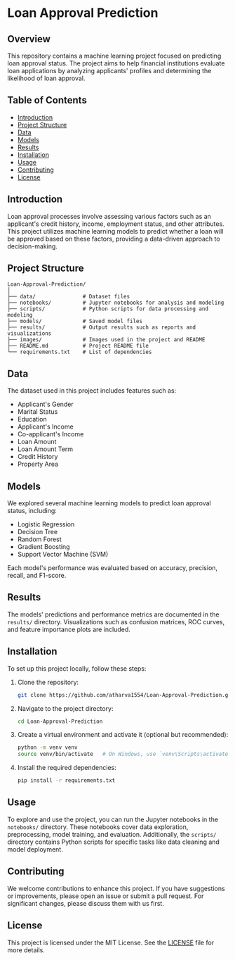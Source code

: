 

# Loan Approval Prediction



## Overview

This repository contains a machine learning project focused on predicting loan approval status. The project aims to help financial institutions evaluate loan applications by analyzing applicants' profiles and determining the likelihood of loan approval.

## Table of Contents

- [Introduction](#introduction)
- [Project Structure](#project-structure)
- [Data](#data)
- [Models](#models)
- [Results](#results)
- [Installation](#installation)
- [Usage](#usage)
- [Contributing](#contributing)
- [License](#license)

## Introduction

Loan approval processes involve assessing various factors such as an applicant's credit history, income, employment status, and other attributes. This project utilizes machine learning models to predict whether a loan will be approved based on these factors, providing a data-driven approach to decision-making.

## Project Structure

```
Loan-Approval-Prediction/
│
├── data/               # Dataset files
├── notebooks/          # Jupyter notebooks for analysis and modeling
├── scripts/            # Python scripts for data processing and modeling
├── models/             # Saved model files
├── results/            # Output results such as reports and visualizations
├── images/             # Images used in the project and README
├── README.md           # Project README file
└── requirements.txt    # List of dependencies
```

## Data

The dataset used in this project includes features such as:

- Applicant's Gender
- Marital Status
- Education
- Applicant's Income
- Co-applicant's Income
- Loan Amount
- Loan Amount Term
- Credit History
- Property Area


## Models

We explored several machine learning models to predict loan approval status, including:

- Logistic Regression
- Decision Tree
- Random Forest
- Gradient Boosting
- Support Vector Machine (SVM)

Each model's performance was evaluated based on accuracy, precision, recall, and F1-score.



## Results

The models' predictions and performance metrics are documented in the `results/` directory. Visualizations such as confusion matrices, ROC curves, and feature importance plots are included.


## Installation

To set up this project locally, follow these steps:

1. Clone the repository:
   ```sh
   git clone https://github.com/atharva1554/Loan-Approval-Prediction.git
   ```

2. Navigate to the project directory:
   ```sh
   cd Loan-Approval-Prediction
   ```

3. Create a virtual environment and activate it (optional but recommended):
   ```sh
   python -m venv venv
   source venv/bin/activate   # On Windows, use `venv\Scripts\activate`
   ```

4. Install the required dependencies:
   ```sh
   pip install -r requirements.txt
   ```

## Usage

To explore and use the project, you can run the Jupyter notebooks in the `notebooks/` directory. These notebooks cover data exploration, preprocessing, model training, and evaluation. Additionally, the `scripts/` directory contains Python scripts for specific tasks like data cleaning and model deployment.

## Contributing

We welcome contributions to enhance this project. If you have suggestions or improvements, please open an issue or submit a pull request. For significant changes, please discuss them with us first.

## License

This project is licensed under the MIT License. See the [LICENSE](LICENSE) file for more details.

